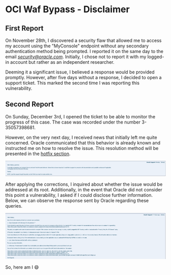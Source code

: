 # OCI Waf Bypass - Disclaimer

## First Report

On November 28th, I discovered a security flaw that allowed me to access my account using the "MyConsole" endpoint without any secondary authentication method being prompted. I reported it on the same day to the email *security@oracle.com*. Initially, I chose not to report it with my logged-in account but rather as an independent researcher.

Deeming it a significant issue, I believed a response would be provided promptly. However, after five days without a response, I decided to open a support ticket. This marked the second time I was reporting this vulnerability.

## Second Report

On Sunday, December 3rd, I opened the ticket to be able to monitor the progress of this case. The case was recorded under the number 3-35057398681.

However, on the very next day, I received news that initially left me quite concerned. Oracle communicated that this behavior is already known and instructed me on how to resolve the issue. This resolution method will be presented in the [hotfix section](HOTFIX.md).

![known issue image](images/known_issue.png)

After applying the corrections, I inquired about whether the issue would be addressed at its root. Additionally, in the event that Oracle did not consider this point a vulnerability, I asked if I could disclose further information. Below, we can observe the response sent by Oracle regarding these queries.

![share permission](images/permission_to_share.png)

So, here am I :smile:
